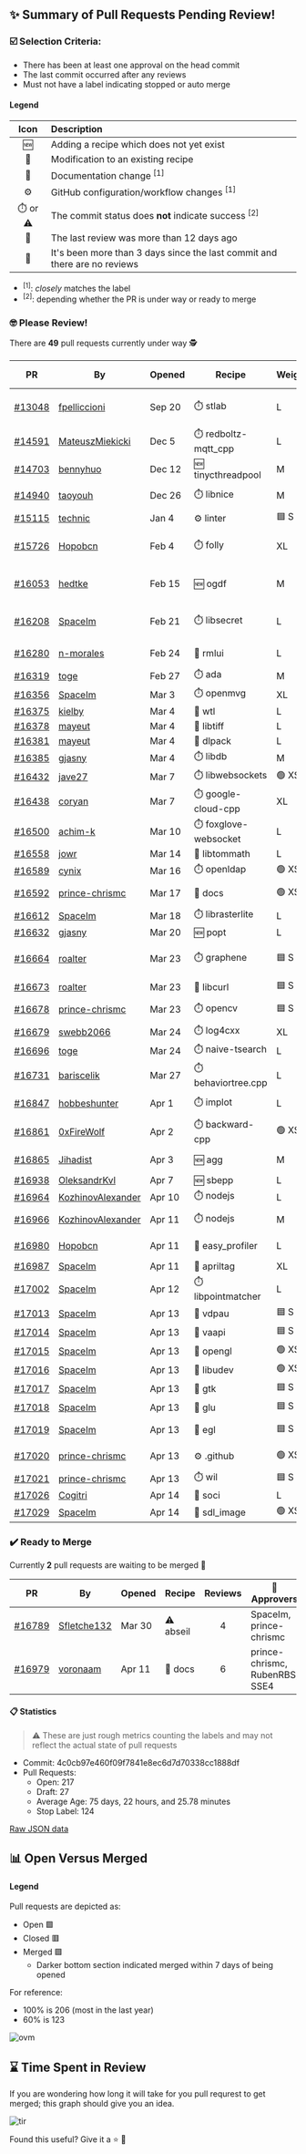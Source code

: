 ## :sparkles: Summary of Pull Requests Pending Review!

### :ballot_box_with_check: Selection Criteria:

- There has been at least one approval on the head commit
- The last commit occurred after any reviews
- Must not have a label indicating stopped or auto merge

#### Legend

Icon | Description
:---:|:---
:new: | Adding a recipe which does not yet exist 
:memo: | Modification to an existing recipe 
:green_book: | Documentation change <sup>[1]</sup> 
:gear: | GitHub configuration/workflow changes <sup>[1]</sup>
:stopwatch: or :warning: | The commit status does **not** indicate success <sup>[2]</sup> 
:bell: | The last review was more than 12 days ago 
:eyes: | It's been more than 3 days since the last commit and there are no reviews 

- <sup>[1]</sup>: _closely_ matches the label
- <sup>[2]</sup>: depending whether the PR is under way or ready to merge

### :nerd_face: Please Review! 

There are **49** pull requests currently under way :detective:

PR | By | Opened | Recipe | Weight | Reviews | Last | :stop_sign: Blockers | :star2: Approvers
:---: | --- | --- | --- | --- | :---: | --- | --- | ---
[#13048](https://github.com/conan-io/conan-center-index/pull/13048)|[fpelliccioni](https://github.com/fpelliccioni)|Sep 20|:stopwatch: stlab|L|24|Feb 16 :bell:||
[#14591](https://github.com/conan-io/conan-center-index/pull/14591)|[MateuszMiekicki](https://github.com/MateuszMiekicki)|Dec 5|:stopwatch: redboltz-mqtt_cpp|L|8|Mar 6 :bell:|uilianries|
[#14703](https://github.com/conan-io/conan-center-index/pull/14703)|[bennyhuo](https://github.com/bennyhuo)|Dec 12|:new: tinycthreadpool|M|5|Apr 7||
[#14940](https://github.com/conan-io/conan-center-index/pull/14940)|[taoyouh](https://github.com/taoyouh)|Dec 26|:stopwatch: libnice|M|3|Feb 7 :bell:||
[#15115](https://github.com/conan-io/conan-center-index/pull/15115)|[technic](https://github.com/technic)|Jan 4|:gear: linter|:blue_square: S|0|||
[#15726](https://github.com/conan-io/conan-center-index/pull/15726)|[Hopobcn](https://github.com/Hopobcn)|Feb 4|:stopwatch: folly|XL|8|Feb 21 :bell:||
[#16053](https://github.com/conan-io/conan-center-index/pull/16053)|[hedtke](https://github.com/hedtke)|Feb 15|:new: ogdf|M|5|Mar 24 :bell:||
[#16208](https://github.com/conan-io/conan-center-index/pull/16208)|[SpaceIm](https://github.com/SpaceIm)|Feb 21|:stopwatch: libsecret|L|1|Mar 19 :bell:||jwillikers
[#16280](https://github.com/conan-io/conan-center-index/pull/16280)|[n-morales](https://github.com/n-morales)|Feb 24|:memo: rmlui|L|2|Apr 8||ZombieRaccoon
[#16319](https://github.com/conan-io/conan-center-index/pull/16319)|[toge](https://github.com/toge)|Feb 27|:stopwatch: ada|M|0|:eyes:||
[#16356](https://github.com/conan-io/conan-center-index/pull/16356)|[SpaceIm](https://github.com/SpaceIm)|Mar 3|:stopwatch: openmvg|XL|0|:eyes:||
[#16375](https://github.com/conan-io/conan-center-index/pull/16375)|[kielby](https://github.com/kielby)|Mar 4|:memo: wtl|L|0|:eyes:||
[#16378](https://github.com/conan-io/conan-center-index/pull/16378)|[mayeut](https://github.com/mayeut)|Mar 4|:memo: libtiff|L|0|:eyes:||
[#16381](https://github.com/conan-io/conan-center-index/pull/16381)|[mayeut](https://github.com/mayeut)|Mar 4|:memo: dlpack|L|0|:eyes:||
[#16385](https://github.com/conan-io/conan-center-index/pull/16385)|[gjasny](https://github.com/gjasny)|Mar 4|:stopwatch: libdb|M|0|:eyes:||
[#16432](https://github.com/conan-io/conan-center-index/pull/16432)|[jave27](https://github.com/jave27)|Mar 7|:stopwatch: libwebsockets|:green_circle: XS|0|:eyes:||
[#16438](https://github.com/conan-io/conan-center-index/pull/16438)|[coryan](https://github.com/coryan)|Mar 7|:stopwatch: google-cloud-cpp|XL|3|Apr 10||
[#16500](https://github.com/conan-io/conan-center-index/pull/16500)|[achim-k](https://github.com/achim-k)|Mar 10|:stopwatch: foxglove-websocket|L|0|:eyes:||
[#16558](https://github.com/conan-io/conan-center-index/pull/16558)|[jowr](https://github.com/jowr)|Mar 14|:memo: libtommath|L|0|:eyes:||
[#16589](https://github.com/conan-io/conan-center-index/pull/16589)|[cynix](https://github.com/cynix)|Mar 16|:stopwatch: openldap|:green_circle: XS|0|:eyes:||
[#16592](https://github.com/conan-io/conan-center-index/pull/16592)|[prince-chrismc](https://github.com/prince-chrismc)|Mar 17|:green_book: docs|:green_circle: XS|8|Apr 1 :bell:||
[#16612](https://github.com/conan-io/conan-center-index/pull/16612)|[SpaceIm](https://github.com/SpaceIm)|Mar 18|:stopwatch: librasterlite|L|0|:eyes:||
[#16632](https://github.com/conan-io/conan-center-index/pull/16632)|[gjasny](https://github.com/gjasny)|Mar 20|:new: popt|L|0|:eyes:||
[#16664](https://github.com/conan-io/conan-center-index/pull/16664)|[roalter](https://github.com/roalter)|Mar 23|:stopwatch: graphene|:blue_square: S|5|Mar 29 :bell:||
[#16673](https://github.com/conan-io/conan-center-index/pull/16673)|[roalter](https://github.com/roalter)|Mar 23|:memo: libcurl|:blue_square: S|0|:eyes:||
[#16678](https://github.com/conan-io/conan-center-index/pull/16678)|[prince-chrismc](https://github.com/prince-chrismc)|Mar 23|:stopwatch: opencv|:blue_square: S|2|Apr 2 :bell:||
[#16679](https://github.com/conan-io/conan-center-index/pull/16679)|[swebb2066](https://github.com/swebb2066)|Mar 24|:stopwatch: log4cxx|XL|0|||
[#16696](https://github.com/conan-io/conan-center-index/pull/16696)|[toge](https://github.com/toge)|Mar 24|:stopwatch: naive-tsearch|L|0|:eyes:||
[#16731](https://github.com/conan-io/conan-center-index/pull/16731)|[bariscelik](https://github.com/bariscelik)|Mar 27|:stopwatch: behaviortree.cpp|L|3|Apr 7||
[#16847](https://github.com/conan-io/conan-center-index/pull/16847)|[hobbeshunter](https://github.com/hobbeshunter)|Apr 1|:stopwatch: implot|L|12|Apr 11||
[#16861](https://github.com/conan-io/conan-center-index/pull/16861)|[0xFireWolf](https://github.com/0xFireWolf)|Apr 2|:stopwatch: backward-cpp|:green_circle: XS|0|:eyes:||
[#16865](https://github.com/conan-io/conan-center-index/pull/16865)|[Jihadist](https://github.com/Jihadist)|Apr 3|:new: agg|M|5|Apr 13||
[#16938](https://github.com/conan-io/conan-center-index/pull/16938)|[OleksandrKvl](https://github.com/OleksandrKvl)|Apr 7|:new: sbepp|L|0|||
[#16964](https://github.com/conan-io/conan-center-index/pull/16964)|[KozhinovAlexander](https://github.com/KozhinovAlexander)|Apr 10|:stopwatch: nodejs|L|0|||
[#16966](https://github.com/conan-io/conan-center-index/pull/16966)|[KozhinovAlexander](https://github.com/KozhinovAlexander)|Apr 11|:stopwatch: nodejs|M|2|Apr 13||
[#16980](https://github.com/conan-io/conan-center-index/pull/16980)|[Hopobcn](https://github.com/Hopobcn)|Apr 11|:memo: easy_profiler|L|6|Apr 14||jwillikers
[#16987](https://github.com/conan-io/conan-center-index/pull/16987)|[SpaceIm](https://github.com/SpaceIm)|Apr 11|:memo: apriltag|XL|0|||
[#17002](https://github.com/conan-io/conan-center-index/pull/17002)|[SpaceIm](https://github.com/SpaceIm)|Apr 12|:stopwatch: libpointmatcher|L|0|||
[#17013](https://github.com/conan-io/conan-center-index/pull/17013)|[SpaceIm](https://github.com/SpaceIm)|Apr 13|:memo: vdpau|:blue_square: S|0|||
[#17014](https://github.com/conan-io/conan-center-index/pull/17014)|[SpaceIm](https://github.com/SpaceIm)|Apr 13|:memo: vaapi|:blue_square: S|0|||
[#17015](https://github.com/conan-io/conan-center-index/pull/17015)|[SpaceIm](https://github.com/SpaceIm)|Apr 13|:memo: opengl|:green_circle: XS|0|||
[#17016](https://github.com/conan-io/conan-center-index/pull/17016)|[SpaceIm](https://github.com/SpaceIm)|Apr 13|:memo: libudev|:green_circle: XS|0|||
[#17017](https://github.com/conan-io/conan-center-index/pull/17017)|[SpaceIm](https://github.com/SpaceIm)|Apr 13|:memo: gtk|:blue_square: S|0|||
[#17018](https://github.com/conan-io/conan-center-index/pull/17018)|[SpaceIm](https://github.com/SpaceIm)|Apr 13|:memo: glu|:blue_square: S|0|||
[#17019](https://github.com/conan-io/conan-center-index/pull/17019)|[SpaceIm](https://github.com/SpaceIm)|Apr 13|:memo: egl|:blue_square: S|1|Apr 14||jwillikers
[#17020](https://github.com/conan-io/conan-center-index/pull/17020)|[prince-chrismc](https://github.com/prince-chrismc)|Apr 13|:gear: .github|:green_circle: XS|2|Apr 14||SSE4, jwillikers
[#17021](https://github.com/conan-io/conan-center-index/pull/17021)|[prince-chrismc](https://github.com/prince-chrismc)|Apr 13|:stopwatch: wil|:blue_square: S|0|||
[#17026](https://github.com/conan-io/conan-center-index/pull/17026)|[Cogitri](https://github.com/Cogitri)|Apr 14|:memo: soci|L|0|||
[#17029](https://github.com/conan-io/conan-center-index/pull/17029)|[SpaceIm](https://github.com/SpaceIm)|Apr 14|:memo: sdl_image|:green_circle: XS|0|||


### :heavy_check_mark: Ready to Merge 

Currently **2** pull requests are waiting to be merged :tada:


PR | By | Opened | Recipe | Reviews | :star2: Approvers
:---: | --- | --- | --- | :---: | ---
[#16789](https://github.com/conan-io/conan-center-index/pull/16789)|[Sfletche132](https://github.com/Sfletche132)|Mar 30|:warning: abseil|4|SpaceIm, prince-chrismc
[#16979](https://github.com/conan-io/conan-center-index/pull/16979)|[voronaam](https://github.com/voronaam)|Apr 11|:green_book: docs|6|prince-chrismc, RubenRBS, SSE4


#### :clipboard: Statistics

> :warning: These are just rough metrics counting the labels and may not reflect the actual state of pull requests

- Commit: 4c0cb97e460f09f7841e8ec6d7d70338cc1888df
- Pull Requests:
	- Open: 217
	- Draft: 27
	- Average Age: 75 days, 22 hours, and 25.78 minutes
	- Stop Label: 124
	

[Raw JSON data](https://raw.githubusercontent.com/prince-chrismc/conan-center-index-pending-review/raw-data/pending-review.json)

## :bar_chart: Open Versus Merged

#### Legend

Pull requests are depicted as:

- Open  :green_square:
- Closed :red_square:
- Merged :purple_square:
  - Darker bottom section indicated merged within 7 days of being opened

For reference:

- 100% is 206 (most in the last year)
- 60% is 123

![ovm](https://github.com/prince-chrismc/conan-center-index-pending-review/blob/raw-data/open-versus-merged.gif?raw=true)

## :hourglass: Time Spent in Review

If you are wondering how long it will take for you pull requrest to get merged; this graph should give you an idea.

![tir](https://github.com/prince-chrismc/conan-center-index-pending-review/blob/raw-data/time-in-review.png?raw=true)

Found this useful? Give it a :star: :pray:
	